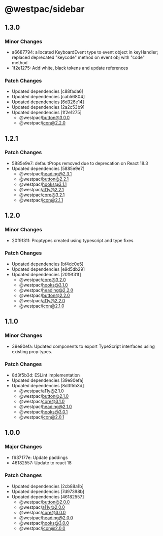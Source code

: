 # @westpac/sidebar

## 1.3.0

### Minor Changes

- a6687794: allocated KeyboardEvent type to event object in keyHandler; replaced deprecated "keycode" method on event obj with "code" method
- 1f2e1275: Add white, black tokens and update references

### Patch Changes

- Updated dependencies [c88fada6]
- Updated dependencies [cab56804]
- Updated dependencies [6d326e14]
- Updated dependencies [2a2c53b9]
- Updated dependencies [1f2e1275]
  - @westpac/button@3.0.0
  - @westpac/icon@2.2.0

## 1.2.1

### Patch Changes

- 5885e9e7: defaultProps removed due to deprecation on React 18.3
- Updated dependencies [5885e9e7]
  - @westpac/heading@2.3.1
  - @westpac/button@2.2.1
  - @westpac/hooks@3.1.1
  - @westpac/a11y@2.2.1
  - @westpac/core@3.2.1
  - @westpac/icon@2.1.1

## 1.2.0

### Minor Changes

- 20f9f31f: Proptypes created using typescript and type fixes

### Patch Changes

- Updated dependencies [bf4dc0e5]
- Updated dependencies [e9d5db29]
- Updated dependencies [20f9f31f]
  - @westpac/core@3.2.0
  - @westpac/hooks@3.1.0
  - @westpac/heading@2.2.0
  - @westpac/button@2.2.0
  - @westpac/a11y@2.2.0
  - @westpac/icon@2.1.0

## 1.1.0

### Minor Changes

- 39e90efa: Updated components to export TypeScript interfaces using existing prop types.

### Patch Changes

- 8d3f5b3d: ESLint implementation
- Updated dependencies [39e90efa]
- Updated dependencies [8d3f5b3d]
  - @westpac/a11y@2.1.0
  - @westpac/button@2.1.0
  - @westpac/core@3.1.0
  - @westpac/heading@2.1.0
  - @westpac/hooks@3.0.1
  - @westpac/icon@2.0.1

## 1.0.0

### Major Changes

- f637177e: Update paddings
- 46182557: Update to react 18

### Patch Changes

- Updated dependencies [2cb88a1b]
- Updated dependencies [7d97398b]
- Updated dependencies [46182557]
  - @westpac/button@2.0.0
  - @westpac/a11y@2.0.0
  - @westpac/core@3.0.0
  - @westpac/heading@2.0.0
  - @westpac/hooks@3.0.0
  - @westpac/icon@2.0.0
